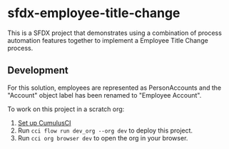 # sfdx-employee-title-change

This is a SFDX project that demonstrates using a combination of process automation features together to implement a Employee Title Change process. 

## Development

For this solution, employees are represented as PersonAccounts and the "Account" object label has been renamed to "Employee Account". 

To work on this project in a scratch org:

1. [Set up CumulusCI](https://cumulusci.readthedocs.io/en/latest/tutorial.html)
2. Run `cci flow run dev_org --org dev` to deploy this project.
3. Run `cci org browser dev` to open the org in your browser.